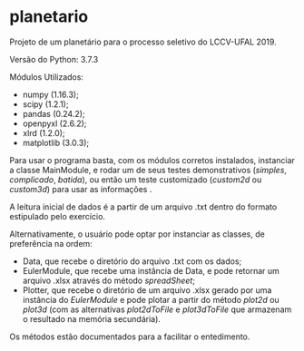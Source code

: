 # planetario
Projeto de um planetário para o processo seletivo do LCCV-UFAL 2019.

Versão do Python: 3.7.3

Módulos Utilizados:
- numpy (1.16.3);
- scipy (1.2.1);
- pandas (0.24.2);
- openpyxl (2.6.2);
- xlrd (1.2.0);
- matplotlib (3.0.3);

Para usar o programa basta, com os módulos corretos instalados, instanciar a classe MainModule, e rodar um de seus testes demonstrativos (_simples_, _complicado_, _batida_), ou então um teste 
customizado (_custom2d_ ou _custom3d_) para usar as informações . 

A leitura inicial de dados é a partir de um arquivo .txt dentro do formato estipulado pelo exercício.

Alternativamente, o usuário pode optar por instanciar as classes, de preferência na ordem: 
- Data, que recebe o diretório do arquivo .txt com os dados;
- EulerModule, que recebe uma instância de Data, e pode retornar um arquivo .xlsx através do método _spreadSheet_;
- Plotter, que recebe o diretório de um arquivo .xlsx gerado por uma instância do _EulerModule_ e pode plotar a partir do método _plot2d_ ou _plot3d_ (com as alternativas _plot2dToFile_ e _plot3dToFile_ que armazenam o resultado na memória secundária).

Os métodos estão documentados para a facilitar o entedimento.
